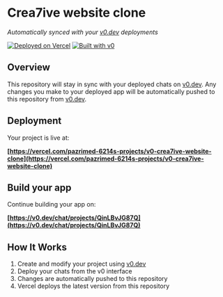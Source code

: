 # Crea7ive website clone

*Automatically synced with your [v0.dev](https://v0.dev) deployments*

[![Deployed on Vercel](https://img.shields.io/badge/Deployed%20on-Vercel-black?style=for-the-badge&logo=vercel)](https://vercel.com/pazrimed-6214s-projects/v0-crea7ive-website-clone)
[![Built with v0](https://img.shields.io/badge/Built%20with-v0.dev-black?style=for-the-badge)](https://v0.dev/chat/projects/QinLBvJG87Q)

## Overview

This repository will stay in sync with your deployed chats on [v0.dev](https://v0.dev).
Any changes you make to your deployed app will be automatically pushed to this repository from [v0.dev](https://v0.dev).

## Deployment

Your project is live at:

**[https://vercel.com/pazrimed-6214s-projects/v0-crea7ive-website-clone](https://vercel.com/pazrimed-6214s-projects/v0-crea7ive-website-clone)**

## Build your app

Continue building your app on:

**[https://v0.dev/chat/projects/QinLBvJG87Q](https://v0.dev/chat/projects/QinLBvJG87Q)**

## How It Works

1. Create and modify your project using [v0.dev](https://v0.dev)
2. Deploy your chats from the v0 interface
3. Changes are automatically pushed to this repository
4. Vercel deploys the latest version from this repository